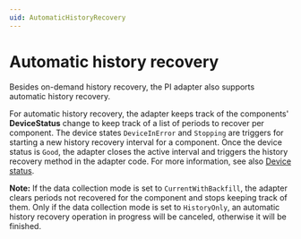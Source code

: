 ```yaml
---
uid: AutomaticHistoryRecovery
---
```


# Automatic history recovery

Besides on-demand history recovery, the PI adapter also supports automatic history recovery.

For automatic history recovery, the adapter keeps track of the components' **DeviceStatus** change to keep track of a list of periods to recover per component. The device states `DeviceInError` and `Stopping` are triggers for starting a new history recovery interval for a component. Once the device status is `Good`, the adapter closes the active interval and triggers the history recovery method in the adapter code. For more information, see also [Device status](xref:DeviceStatus).

**Note:** If the data collection mode is set to `CurrentWithBackfill`, the adapter clears periods not recovered for the component and stops keeping track of them. Only if the data collection mode is set to `HistoryOnly`, an automatic history recovery operation in progress will be canceled, otherwise it will be finished.